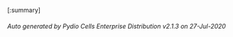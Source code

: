 






[:summary]

###### Auto generated by Pydio Cells Enterprise Distribution v2.1.3 on 27-Jul-2020
